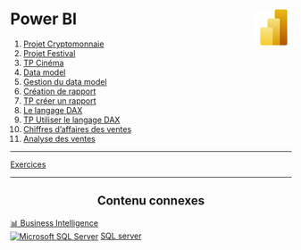 # **Power BI** <a href="https://github.com/MiKL5/BI/"><img align="right" src="assets/Power_BI.svg" alt="Power BI" height="64px"></a>
1. [Projet Cryptomonnaie](1_introduction)
2. [Projet Festival](2_projet_festivals)
3. [TP Cinéma](3_cinema)
4. [Data model](4_dataModel)
5. [Gestion du data model](4_dataModel/tp)
6. [Création de rapport](5_creationDeRapport)
7. [TP créer un rapport](6_rapportCinema)
8. [Le langage DAX](7_dax)
9. [TP Utiliser le langage DAX](8_tpDax)
10. [Chiffres d’affaires des ventes](9_tpVentes)
11. [Analyse des ventes](10_tpVentes1)
___
[Exercices](exercises)

<div align="center"><hr><h2><b>Contenu connexes</b></h2></div>

[📊 Business Intelligence](https://github.com/MiKL5/PowerBI)  
<a href="https://github.com/MiKL5/TSQL/"><img src="https://github.com/MiKL5/TSQL/blob/master/assets/Microsoft_SQL_Server.svg" alt="Microsoft SQL Server" align="center" height="16px"></a> [SQL server](https://github.com/MiKL5/TSQL)